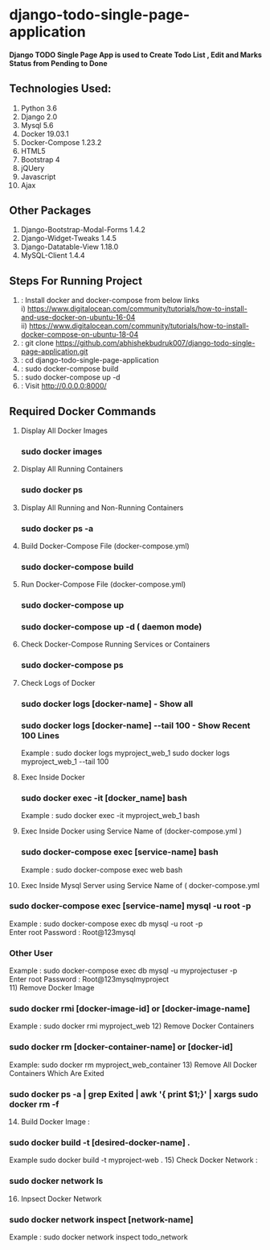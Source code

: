# django-todo-single-page-application
 #### Django TODO Single Page App is used to Create Todo List , Edit and Marks Status from Pending to Done


## Technologies Used: 
1) Python 3.6
2) Django 2.0
3) Mysql 5.6
4) Docker 19.03.1
5) Docker-Compose 1.23.2
6) HTML5
7) Bootstrap 4
8) jQUery
9) Javascript
10) Ajax
  
## Other Packages  
1) Django-Bootstrap-Modal-Forms 1.4.2
2) Django-Widget-Tweaks 1.4.5
3) Django-Datatable-View 1.18.0
3) MySQL-Client 1.4.4
  
  
## Steps For Running Project
1) : Install docker and docker-compose from below links   
    i) https://www.digitalocean.com/community/tutorials/how-to-install-and-use-docker-on-ubuntu-16-04  
    ii) https://www.digitalocean.com/community/tutorials/how-to-install-docker-compose-on-ubuntu-18-04  
2) : git clone https://github.com/abhishekbudruk007/django-todo-single-page-application.git  
3) : cd django-todo-single-page-application
4) : sudo docker-compose build
5) : sudo docker-compose up -d
6) : Visit http://0.0.0.0:8000/
  
  
## Required Docker Commands

  1) Display All Docker Images 
      ### sudo docker images 
  2) Display All Running Containers
      ### sudo docker ps 
  3) Display All Running and Non-Running Containers
      ### sudo docker ps -a
  4) Build Docker-Compose File (docker-compose.yml)
      ### sudo docker-compose build
  5) Run Docker-Compose File (docker-compose.yml)
      ### sudo docker-compose up
      ### sudo docker-compose up -d ( daemon mode)
  6) Check Docker-Compose Running Services or Containers
      ### sudo docker-compose ps 
  7) Check Logs of Docker
      ### sudo docker logs [docker-name]               - Show all 
      ### sudo docker logs [docker-name] --tail 100    - Show Recent 100 Lines
      Example : sudo docker logs myproject_web_1 
                sudo docker logs myproject_web_1 --tail 100
  8) Exec Inside Docker 
      ### sudo docker exec -it [docker_name] bash
      Example : sudo docker exec -it myproject_web_1 bash
  
  9) Exec Inside Docker using Service Name of (docker-compose.yml )
     ### sudo docker-compose exec [service-name] bash
     Example : sudo docker-compose exec web bash
  10) Exec Inside Mysql Server using Service Name of ( docker-compose.yml  
   ### sudo docker-compose exec [service-name] mysql -u root -p  
   Example : sudo docker-compose exec db mysql -u root -p  
   Enter root Password : Root@123mysql  
   ### Other User  
   Example : sudo docker-compose exec db mysql -u myprojectuser -p  
   Enter root Password : Root@123mysqlmyproject  
  11) Remove Docker Image
   ### sudo docker rmi [docker-image-id] or [docker-image-name]
   Example : sudo docker rmi myproject_web
  12) Remove Docker Containers
   ### sudo docker rm [docker-container-name] or [docker-id]
   Example: sudo docker rm myproject_web_container
  13) Remove All Docker Containers Which Are Exited
   ### sudo docker ps -a | grep Exited | awk '{ print $1;}' | xargs sudo docker rm -f
  14) Build Docker Image :
   ### sudo docker build -t [desired-docker-name] .
   Example sudo docker build -t myproject-web .
  15) Check Docker Network :
   ### sudo docker network ls 
  16) Inpsect Docker Network
   ### sudo docker network inspect [network-name]
   Example : sudo docker network inspect todo_network
  
     
     
